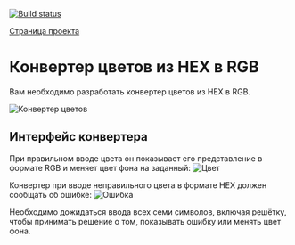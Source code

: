 [![Build status](https://ci.appveyor.com/api/projects/status/cwg3owo92yl95q97?svg=true)](https://ci.appveyor.com/project/Gto1103/ra-forms-hex2rgb)

[Страница проекта](https://gto1103.github.io/ra-forms-hex2rgb/)

# Конвертер цветов из HEX в RGB

Вам необходимо разработать конвертер цветов из HEX в RGB.

![Конвертер цветов](https://github.com/netology-code/ra16-homeworks/raw/master/forms/hex2rgb/assets/preview.png)

## Интерфейс конвертера

При правильном вводе цвета он показывает его представление в формате RGB и меняет цвет фона на заданный:
![Цвет](https://github.com/netology-code/ra16-homeworks/raw/master/forms/hex2rgb/assets/color.png)

Конвертер при вводе неправильного цвета в формате HEX должен сообщать об ошибке:
![Ошибка](https://github.com/netology-code/ra16-homeworks/raw/master/forms/hex2rgb/assets/error.png)

Необходимо дожидаться ввода всех семи символов, включая решётку, чтобы принимать решение о том, показывать ошибку или менять цвет фона.
